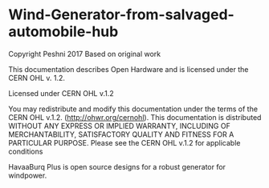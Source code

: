 # Wind-Generator-from-salvaged-automobile-hub

Copyright Peshni 2017 Based on original work 

This documentation describes Open Hardware and is licensed under the CERN OHL v. 1.2.

Licensed under CERN OHL v.1.2

You may redistribute and modify this documentation under the terms of the CERN OHL v.1.2. (http://ohwr.org/cernohl). This documentation is distributed WITHOUT ANY EXPRESS OR IMPLIED WARRANTY, INCLUDING OF MERCHANTABILITY, SATISFACTORY QUALITY AND FITNESS FOR A PARTICULAR PURPOSE. Please see the CERN OHL v.1.2 for applicable conditions

HavaaBurq Plus is open source designs for a robust generator for windpower.
